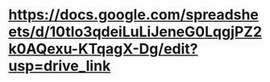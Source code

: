 # https://docs.google.com/spreadsheets/d/10tlo3qdeiLuLiJeneG0LqgjPZ2k0AQexu-KTqagX-Dg/edit?usp=drive_link

